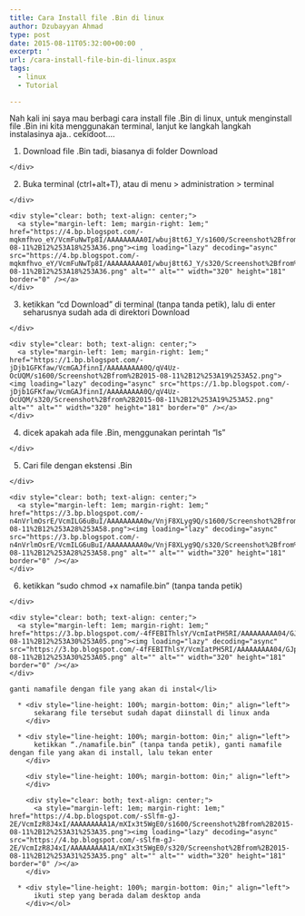 ```yaml
---
title: Cara Install file .Bin di linux
author: Dzubayyan Ahmad
type: post
date: 2015-08-11T05:32:00+00:00
excerpt: '						'
url: /cara-install-file-bin-di-linux.aspx
tags:
  - linux
  - Tutorial

---
```

<div style="line-height: 100%; margin-bottom: 0in;" align="left">
  Nah kali ini saya mau berbagi cara install file .Bin di linux, untuk menginstall file .Bin ini kita menggunakan terminal, lanjut ke langkah langkah instalasinya aja.. cekidoot….
</div>

<div style="line-height: 100%; margin-bottom: 0in;" align="left">
</div>

  1. <div style="line-height: 100%; margin-bottom: 0in;" align="left">
      Download file .Bin tadi, biasanya di folder Download
    </div>

  2. <div style="line-height: 100%; margin-bottom: 0in;" align="left">
      Buka terminal (ctrl+alt+T), atau di menu > administration > terminal
    </div>
    
    <div style="clear: both; text-align: center;">
      <a style="margin-left: 1em; margin-right: 1em;" href="https://4.bp.blogspot.com/-mqkmfhvo_eY/VcmFuNwTp8I/AAAAAAAAA0I/wbuj8tt6J_Y/s1600/Screenshot%2Bfrom%2B2015-08-11%2B12%253A18%253A36.png"><img loading="lazy" decoding="async" src="https://4.bp.blogspot.com/-mqkmfhvo_eY/VcmFuNwTp8I/AAAAAAAAA0I/wbuj8tt6J_Y/s320/Screenshot%2Bfrom%2B2015-08-11%2B12%253A18%253A36.png" alt="" alt="" width="320" height="181" border="0" /></a>
    </div>

  3. <div style="line-height: 100%; margin-bottom: 0in;" align="left">
      ketikkan “cd Download” di terminal (tanpa tanda petik), lalu di enter seharusnya sudah ada di direktori Download
    </div>
    
    <div style="clear: both; text-align: center;">
      <a style="margin-left: 1em; margin-right: 1em;" href="https://1.bp.blogspot.com/-jDjb1GFKfaw/VcmGAJfinnI/AAAAAAAAA0Q/qV4Uz-OcUQM/s1600/Screenshot%2Bfrom%2B2015-08-11%2B12%253A19%253A52.png"><img loading="lazy" decoding="async" src="https://1.bp.blogspot.com/-jDjb1GFKfaw/VcmGAJfinnI/AAAAAAAAA0Q/qV4Uz-OcUQM/s320/Screenshot%2Bfrom%2B2015-08-11%2B12%253A19%253A52.png" alt="" alt="" width="320" height="181" border="0" /></a>
    </div>

  4. <div style="line-height: 100%; margin-bottom: 0in;" align="left">
      dicek apakah ada file .Bin, menggunakan perintah “ls”<br /> <a name="more"></a>
    </div>

  5. <div style="line-height: 100%; margin-bottom: 0in;" align="left">
      Cari file dengan ekstensi .Bin
    </div>
    
    <div style="clear: both; text-align: center;">
      <a style="margin-left: 1em; margin-right: 1em;" href="https://3.bp.blogspot.com/-n4nVrlmOsrE/VcmILG6uBuI/AAAAAAAAA0w/VnjF8XLyg9Q/s1600/Screenshot%2Bfrom%2B2015-08-11%2B12%253A28%253A58.png"><img loading="lazy" decoding="async" src="https://3.bp.blogspot.com/-n4nVrlmOsrE/VcmILG6uBuI/AAAAAAAAA0w/VnjF8XLyg9Q/s320/Screenshot%2Bfrom%2B2015-08-11%2B12%253A28%253A58.png" alt="" alt="" width="320" height="181" border="0" /></a>
    </div>

  6. <div style="line-height: 100%; margin-bottom: 0in;" align="left">
      ketikkan “sudo chmod +x namafile.bin” (tanpa tanda petik)
    </div>
    
    <div style="clear: both; text-align: center;">
      <a style="margin-left: 1em; margin-right: 1em;" href="https://3.bp.blogspot.com/-4fFEBIThlsY/VcmIatPH5RI/AAAAAAAAA04/GJpcQEevgQ8/s1600/Screenshot%2Bfrom%2B2015-08-11%2B12%253A30%253A05.png"><img loading="lazy" decoding="async" src="https://3.bp.blogspot.com/-4fFEBIThlsY/VcmIatPH5RI/AAAAAAAAA04/GJpcQEevgQ8/s320/Screenshot%2Bfrom%2B2015-08-11%2B12%253A30%253A05.png" alt="" alt="" width="320" height="181" border="0" /></a>
    </div>
    
    ganti namafile dengan file yang akan di instal</li> 
    
      * <div style="line-height: 100%; margin-bottom: 0in;" align="left">
          sekarang file tersebut sudah dapat diinstall di linux anda
        </div>
    
      * <div style="line-height: 100%; margin-bottom: 0in;" align="left">
          ketikkan “./namafile.bin” (tanpa tanda petik), ganti namafile dengan file yang akan di install, lalu tekan enter
        </div>
        
        <div style="line-height: 100%; margin-bottom: 0in;" align="left">
        </div>
        
        <div style="clear: both; text-align: center;">
          <a style="margin-left: 1em; margin-right: 1em;" href="https://4.bp.blogspot.com/-sSlfm-gJ-2E/VcmIzR8J4xI/AAAAAAAAA1A/mXIx3t5WgE0/s1600/Screenshot%2Bfrom%2B2015-08-11%2B12%253A31%253A35.png"><img loading="lazy" decoding="async" src="https://4.bp.blogspot.com/-sSlfm-gJ-2E/VcmIzR8J4xI/AAAAAAAAA1A/mXIx3t5WgE0/s320/Screenshot%2Bfrom%2B2015-08-11%2B12%253A31%253A35.png" alt="" alt="" width="320" height="181" border="0" /></a>
        </div>
    
      * <div style="line-height: 100%; margin-bottom: 0in;" align="left">
          ikuti step yang berada dalam desktop anda
        </div></ol>